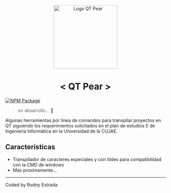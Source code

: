 
<div align=center>
  <img alt="Logo QT Pear" src="https://i.imgur.com/pVWda16.png" width="200"/>
  
  <h1> < QT Pear > </h1>
</div>


[![NPM Package](https://github.com/rodnydevcujae/qtpear/actions/workflows/npm-publish.yml/badge.svg)](https://github.com/rodnydevcujae/qtpear/actions/workflows/npm-publish.yml)
> en desarrollo... 🍐

Algunas herramientas por línea de comandos para transpilar proyectos en QT 
siguiendo los requerimientos solicitados en el plan de estudios E de Ingenieria Informática en la Universidad de la CUJAE.

## Características
- Transpilador de caracteres especiales y con tildes para compatibilidad con la CMD de windows
- Más proximamente...

---
Coded by Rodny Estrada